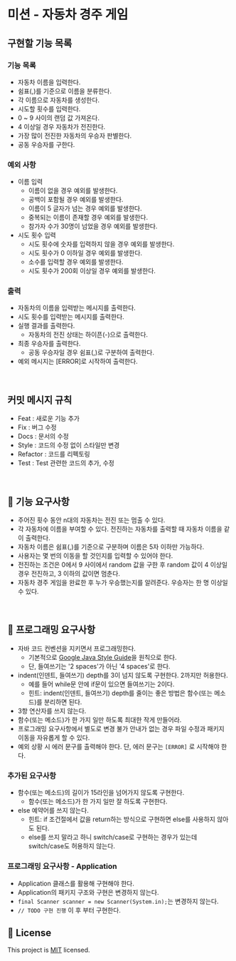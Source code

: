 # 미션 - 자동차 경주 게임

## 구현할 기능 목록

### 기능 목록

- 자동차 이름을 입력한다.
- 쉼표(,)를 기준으로 이름을 분류한다.
- 각 이름으로 자동차를 생성한다.
- 시도할 횟수를 입력한다.
- 0 ~ 9 사이의 랜덤 값 가져온다.
- 4 이상일 경우 자동차가 전진한다.
- 가장 많이 전진한 자동차의 우승자 판별한다.
- 공동 우승자를 구한다.

### 예외 사항

- 이름 입력
    - 이름이 없을 경우 예외를 발생한다.
    - 공백이 포함될 경우 예외를 발생한다.
    - 이름이 5 글자가 넘는 경우 예외를 발생한다.
    - 중복되는 이름이 존재할 경우 예외를 발생한다.
    - 참가자 수가 30명이 넘었을 경우 예외를 발생한다.
- 시도 횟수 입력
    - 시도 횟수에 숫자를 입력하지 않을 경우 예외를 발생한다.
    - 시도 횟수가 0 이하일 경우 예외를 발생한다.
    - 소수를 입력할 경우 예외를 발생한다.
    - 시도 횟수가 200회 이상일 경우 예외를 발생한다.

### 출력

- 자동차의 이름을 입력받는 메시지를 출력한다.
- 시도 횟수를 입력받는 메시지를 출력한다.
- 실행 결과를 출력한다.
    - 자동차의 전진 상태는 하이픈(-)으로 출력한다.
- 최종 우승자를 출력한다.
    - 공동 우승자일 경우 쉼표(,)로 구분하여 출력한다.
- 예외 메시지는 [ERROR]로 시작하여 출력한다.

<br>

## 커밋 메시지 규칙

- Feat : 새로운 기능 추가
- Fix : 버그 수정
- Docs : 문서의 수정
- Style : 코드의 수정 없이 스타일만 변경
- Refactor : 코드를 리펙토링
- Test : Test 관련한 코드의 추가, 수정

<br>

## 🚀 기능 요구사항
- 주어진 횟수 동안 n대의 자동차는 전진 또는 멈출 수 있다.
- 각 자동차에 이름을 부여할 수 있다. 전진하는 자동차를 출력할 때 자동차 이름을 같이 출력한다.
- 자동차 이름은 쉼표(,)를 기준으로 구분하며 이름은 5자 이하만 가능하다.
- 사용자는 몇 번의 이동을 할 것인지를 입력할 수 있어야 한다.
- 전진하는 조건은 0에서 9 사이에서 random 값을 구한 후 random 값이 4 이상일 경우 전진하고, 3 이하의 값이면 멈춘다.
- 자동차 경주 게임을 완료한 후 누가 우승했는지를 알려준다. 우승자는 한 명 이상일 수 있다.

<br>

## 🎱 프로그래밍 요구사항
- 자바 코드 컨벤션을 지키면서 프로그래밍한다.
  - 기본적으로 [Google Java Style Guide](https://google.github.io/styleguide/javaguide.html)을 원칙으로 한다.
  - 단, 들여쓰기는 '2 spaces'가 아닌 '4 spaces'로 한다.
- indent(인덴트, 들여쓰기) depth를 3이 넘지 않도록 구현한다. 2까지만 허용한다.
  - 예를 들어 while문 안에 if문이 있으면 들여쓰기는 2이다.
  - 힌트: indent(인덴트, 들여쓰기) depth를 줄이는 좋은 방법은 함수(또는 메소드)를 분리하면 된다.
- 3항 연산자를 쓰지 않는다.
- 함수(또는 메소드)가 한 가지 일만 하도록 최대한 작게 만들어라.
- 프로그래밍 요구사항에서 별도로 변경 불가 안내가 없는 경우 파일 수정과 패키지 이동을 자유롭게 할 수 있다.
- 예외 상황 시 에러 문구를 출력해야 한다. 단, 에러 문구는 `[ERROR]` 로 시작해야 한다.

### 추가된 요구사항
- 함수(또는 메소드)의 길이가 15라인을 넘어가지 않도록 구현한다.
  - 함수(또는 메소드)가 한 가지 일만 잘 하도록 구현한다.
- else 예약어를 쓰지 않는다.
  - 힌트: if 조건절에서 값을 return하는 방식으로 구현하면 else를 사용하지 않아도 된다.
  - else를 쓰지 말라고 하니 switch/case로 구현하는 경우가 있는데 switch/case도 허용하지 않는다.

### 프로그래밍 요구사항 - Application
- Application 클래스를 활용해 구현해야 한다.
- Application의 패키지 구조와 구현은 변경하지 않는다.
- `final Scanner scanner = new Scanner(System.in);`는 변경하지 않는다.
- `// TODO 구현 진행` 이 후 부터 구현한다.

## 📝 License

This project is [MIT](https://github.com/woowacourse/java-racingcar-precourse/blob/master/LICENSE) licensed.

